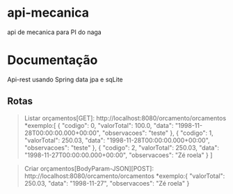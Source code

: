 # api-mecanica
api de mecanica para PI do naga

# Documentação
Api-rest usando Spring data jpa e sqLite
## **Rotas** 

> Listar orçamentos[GET]: http://localhost:8080/orcamento/orcamentos
	*exemplo:[
    {
        "codigo": 0,
        "valorTotal": 100.0,
        "data": "1998-11-28T00:00:00.000+00:00",
        "observacoes": "teste"
    },
    {
        "codigo": 1,
        "valorTotal": 250.03,
        "data": "1998-11-28T00:00:00.000+00:00",
        "observacoes": "teste"
    },
    {
        "codigo": 2,
        "valorTotal": 250.03,
        "data": "1998-11-27T00:00:00.000+00:00",
        "observacoes": "Zé roela"
    }
]

> Criar orçamentos[BodyParam-JSON][POST]: http://localhost:8080/orcamento/orcamentos
	*exemplo:{
   "valorTotal": 250.03,
   "data": "1998-11-27",
   "observacoes": "Zé roela"
}